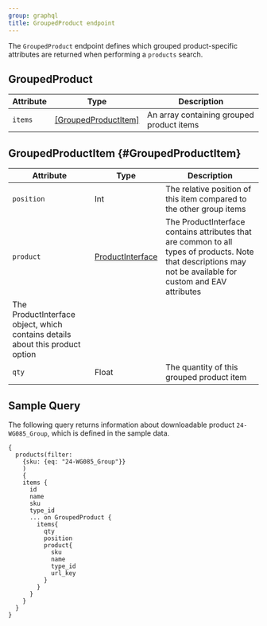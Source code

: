 ```yaml
---
group: graphql
title: GroupedProduct endpoint
---
```


The `GroupedProduct` endpoint defines which grouped product-specific attributes are returned when performing a `products` search.

## GroupedProduct

Attribute | Type | Description
--- | --- | ---
`items` | [[GroupedProductItem]](#GroupedProductItem) | An array containing grouped product items

## GroupedProductItem {#GroupedProductItem}

Attribute | Type | Description
--- | --- | ---
`position` | Int | The relative position of this item compared to the other group items
`product` | <a href="{{ page.baseurl }}/graphql/reference/products.html#ProductInterface">ProductInterface</a> | The ProductInterface contains attributes that are common to all types of products. Note that descriptions may not be available for custom and EAV attributes
 | The ProductInterface object, which contains details about this product option
`qty` | Float | The quantity of this grouped product item

## Sample Query

The following query returns information about downloadable product `24-WG085_Group`, which is defined in the sample data.

``` text
{
  products(filter:
    {sku: {eq: "24-WG085_Group"}}
    )
    {
    items {
      id
      name
      sku
      type_id
      ... on GroupedProduct {
        items{
          qty
          position
          product{
            sku
            name
            type_id
            url_key
          }
        }
      }
    }
  }
}
```
